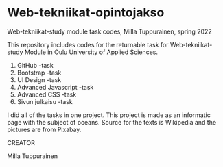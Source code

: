 # Web-tekniikat-opintojakso
Web-tekniikat-study module task codes, Milla Tuppurainen, spring 2022

This repository includes codes for the returnable task for Web-tekniikat-study Module in Oulu University of Applied Sciences.

1. GitHub -task
2. Bootstrap -task
3. UI Design -task
4. Advanced Javascript -task
5. Advanced CSS -task
6. Sivun julkaisu -task

I did all of the tasks in one project. This project is made as an informatic page with the subject of oceans.
Source for the texts is Wikipedia and the pictures are from Pixabay.

CREATOR

Milla Tuppurainen
